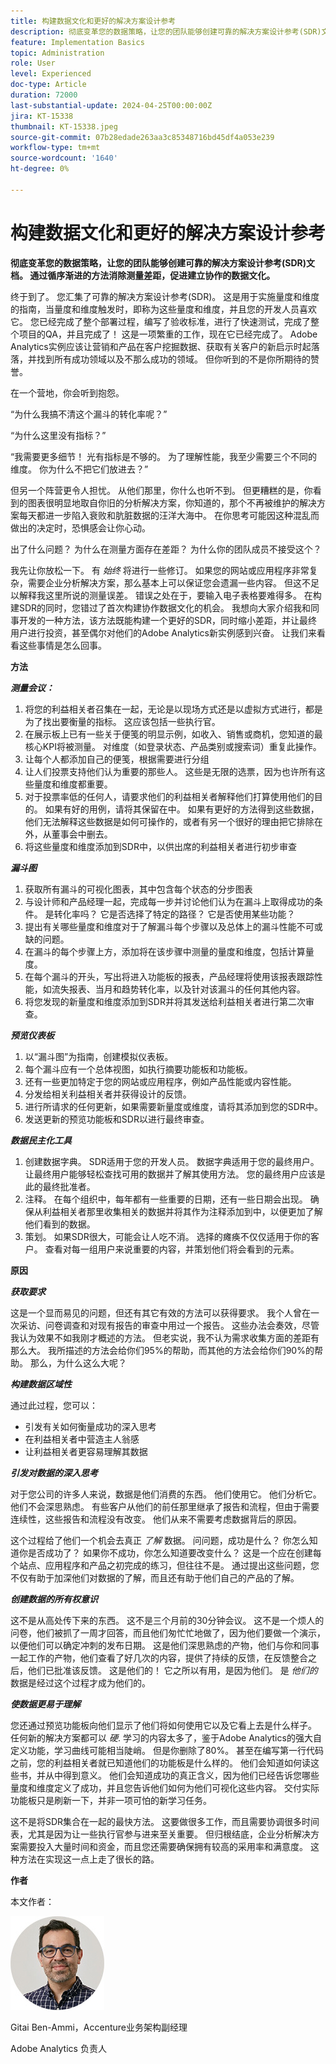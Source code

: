 ```yaml
---
title: 构建数据文化和更好的解决方案设计参考
description: 彻底变革您的数据策略，让您的团队能够创建可靠的解决方案设计参考(SDR)文档。 通过循序渐进的方法消除测量差距，促进建立协作的数据文化。
feature: Implementation Basics
topic: Administration
role: User
level: Experienced
doc-type: Article
duration: 72000
last-substantial-update: 2024-04-25T00:00:00Z
jira: KT-15338
thumbnail: KT-15338.jpeg
source-git-commit: 07b28edade263aa3c85348716bd45df4a053e239
workflow-type: tm+mt
source-wordcount: '1640'
ht-degree: 0%

---
```



# 构建数据文化和更好的解决方案设计参考

**彻底变革您的数据策略，让您的团队能够创建可靠的解决方案设计参考(SDR)文档。 通过循序渐进的方法消除测量差距，促进建立协作的数据文化。**

终于到了。 您汇集了可靠的解决方案设计参考(SDR)。 这是用于实施量度和维度的指南，当量度和维度触发时，即称为这些量度和维度，并且您的开发人员喜欢它。 您已经完成了整个部署过程，编写了验收标准，进行了快速测试，完成了整个项目的QA，并且完成了！ 这是一项繁重的工作，现在它已经完成了。 Adobe Analytics实例应该让营销和产品在客户挖掘数据、获取有关客户的新启示时起落落，并找到所有成功领域以及不那么成功的领域。 但你听到的不是你所期待的赞誉。

在一个营地，你会听到抱怨。

“为什么我搞不清这个漏斗的转化率呢？”

“为什么这里没有指标？”

“我需要更多细节！ 光有指标是不够的。 为了理解性能，我至少需要三个不同的维度。 你为什么不把它们放进去？”

但另一个阵营更令人担忧。 从他们那里，你什么也听不到。 但更糟糕的是，你看到的图表很明显地取自你旧的分析解决方案，你知道的，那个不再被维护的解决方案每天都进一步陷入衰败和肮脏数据的汪洋大海中。 在你思考可能因这种混乱而做出的决定时，恐惧感会让你心动。

出了什么问题？ 为什么在测量方面存在差距？ 为什么你的团队成员不接受这个？

我先让你放松一下。 有 *始终* 将进行一些修订。 如果您的网站或应用程序非常复杂，需要企业分析解决方案，那么基本上可以保证您会遗漏一些内容。 但这不足以解释我这里所说的测量误差。 错误之处在于，要输入电子表格要难得多。 在构建SDR的同时，您错过了首次构建协作数据文化的机会。 我想向大家介绍我和同事开发的一种方法，该方法既能构建一个更好的SDR，同时缩小差距，并让最终用户进行投资，甚至偶尔对他们的Adobe Analytics新实例感到兴奋。 让我们来看看这些事情是怎么回事。

**方法**

***测量会议：***

1. 将您的利益相关者召集在一起，无论是以现场方式还是以虚拟方式进行，都是为了找出要衡量的指标。 这应该包括一些执行官。
1. 在展示板上已有一些关于便笺的明显示例，如收入、销售或商机，您知道的最核心KPI将被测量。 对维度（如登录状态、产品类别或搜索词）重复此操作。
1. 让每个人都添加自己的便笺，根据需要进行分组
1. 让人们投票支持他们认为重要的那些人。 这些是无限的选票，因为也许所有这些量度和维度都重要。
1. 对于投票率低的任何人，请要求他们的利益相关者解释他们打算使用他们的目的。 如果有好的用例，请将其保留在中。 如果有更好的方法得到这些数据，他们无法解释这些数据是如何可操作的，或者有另一个很好的理由把它排除在外，从董事会中删去。
1. 将这些量度和维度添加到SDR中，以供出席的利益相关者进行初步审查

***漏斗图***

1. 获取所有漏斗的可视化图表，其中包含每个状态的分步图表
1. 与设计师和产品经理一起，完成每一步并讨论他们认为在漏斗上取得成功的条件。 是转化率吗？ 它是否选择了特定的路径？ 它是否使用某些功能？
1. 提出有关哪些量度和维度对于了解漏斗每个步骤以及总体上的漏斗性能不可或缺的问题。
1. 在漏斗的每个步骤上方，添加将在该步骤中测量的量度和维度，包括计算量度。
1. 在每个漏斗的开头，写出将进入功能板的报表，产品经理将使用该报表跟踪性能，如流失报表、当月和趋势转化率，以及针对该漏斗的任何其他内容。
1. 将您发现的新量度和维度添加到SDR并将其发送给利益相关者进行第二次审查。

***预览仪表板***

1. 以“漏斗图”为指南，创建模拟仪表板。
1. 每个漏斗应有一个总体视图，如执行摘要功能板和功能板。
1. 还有一些更加特定于您的网站或应用程序，例如产品性能或内容性能。
1. 分发给相关利益相关者并获得设计的反馈。
1. 进行所请求的任何更新，如果需要新量度或维度，请将其添加到您的SDR中。
1. 发送更新的预览功能板和SDR以进行最终审查。

***数据民主化工具***

1. 创建数据字典。 SDR适用于您的开发人员。 数据字典适用于您的最终用户。 让最终用户能够轻松查找可用的数据并了解其使用方法。 您的最终用户应该是此的最终批准者。
1. 注释。 在每个组织中，每年都有一些重要的日期，还有一些日期会出现。 确保从利益相关者那里收集相关的数据并将其作为注释添加到中，以便更加了解他们看到的数据。
1. 策划。 如果SDR很大，可能会让人吃不消。 选择的瘫痪不仅仅适用于你的客户。 查看对每一组用户来说重要的内容，并策划他们将会看到的元素。

**原因**

***获取要求***

这是一个显而易见的问题，但还有其它有效的方法可以获得要求。 我个人曾在一次采访、问卷调查和对现有报告的审查中用过一个报告。 这些办法会奏效，尽管我认为效果不如我刚才概述的方法。 但老实说，我不认为需求收集方面的差距有那么大。 我所描述的方法会给你们95%的帮助，而其他的方法会给你们90%的帮助。 那么，为什么这么大呢？

***构建数据区域性***

通过此过程，您可以：

- 引发有关如何衡量成功的深入思考
- 在利益相关者中营造主人翁感
- 让利益相关者更容易理解其数据

***引发对数据的深入思考***

对于您公司的许多人来说，数据是他们消费的东西。 他们使用它。 他们分析它。 他们不会深思熟虑。 有些客户从他们的前任那里继承了报告和流程，但由于需要连续性，这些报告和流程没有改变。 他们从来不需要考虑数据背后的原因。

这个过程给了他们一个机会去真正 *了解* 数据。 问问题，成功是什么？ 你怎么知道你是否成功了？ 如果你不成功，你怎么知道要改变什么？ 这是一个应在创建每个站点、应用程序和产品之初完成的练习，但往往不是。 通过提出这些问题，您不仅有助于加深他们对数据的了解，而且还有助于他们自己的产品的了解。

***创建数据的所有权意识***

这不是从高处传下来的东西。 这不是三个月前的30分钟会议。 这不是一个烦人的问卷，他们被抓了一周才回答，而且他们匆忙忙地做了，因为他们要做一个演示，以便他们可以确定冲刺的发布日期。 这是他们深思熟虑的产物，他们与你和同事一起工作的产物，他们查看了好几次的内容，提供了持续的反馈，在反馈整合之后，他们已批准该反馈。 这是他们的！ 它之所以有用，是因为他们。 是 *他们的* 数据是经过这个过程才成为他们的。

***使数据更易于理解***

您还通过预览功能板向他们显示了他们将如何使用它以及它看上去是什么样子。 任何新的解决方案都可以 *硬*. 学习的内容太多了，鉴于Adobe Analytics的强大自定义功能，学习曲线可能相当陡峭。 但是你删除了80%。 甚至在编写第一行代码之前，您的利益相关者就已知道他们的功能板是什么样的。 他们会知道如何读这些书，并从中得到意义。 他们会知道成功的真正含义，因为他们已经告诉您哪些量度和维度定义了成功，并且您告诉他们如何为他们可视化这些内容。 交付实际功能板只是刷新一下，并非一项可怕的新学习任务。

这不是将SDR集合在一起的最快方法。 这要做很多工作，而且需要协调很多时间表，尤其是因为让一些执行官参与进来至关重要。 但归根结底，企业分析解决方案需要投入大量时间和资金，而且您还需要确保拥有较高的采用率和满意度。 这种方法在实现这一点上走了很长的路。

**作者**

本文作者：

![吉他头像](assets/gitai-headshot-150.jpg)

Gitai Ben-Ammi，Accenture业务架构副经理

Adobe Analytics 负责人

